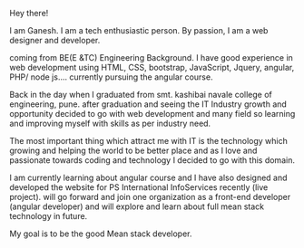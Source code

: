 Hey there!

I am Ganesh. I am a tech enthusiastic person.
By passion, I am a web designer and developer.

coming from BE(E &TC) Engineering Background. I have good experience in web development using HTML, CSS, bootstrap, JavaScript, Jquery, angular, PHP/ node js.... currently pursuing the angular course.

Back in the day when I graduated from smt. kashibai navale college of engineering, pune. after graduation and seeing the IT Industry growth and opportunity decided to go with web development and many field so learning and improving myself with skills as per industry need.

The most important thing which attract me with IT is the technology which growing and helping the world to be better place and as I love and passionate towards coding and technology I decided to go with this domain.

I am currently learning about angular course and I have also designed and developed the website for PS International InfoServices recently (live project). will go forward and join one organization as a front-end developer (angular developer) and will explore and learn about full mean stack technology in future.

My goal is to be the good Mean stack developer.

<!---
thecodertech/thecodertech is a ✨ special ✨ repository because its `README.md` (this file) appears on your GitHub profile.
You can click the Preview link to take a look at your changes.
--->
